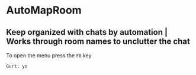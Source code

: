 # AutoMapRoom

## Keep organized with chats by automation | Works through room names to unclutter the chat
To open the menu press the ```F8``` key

```Gurt: yo```